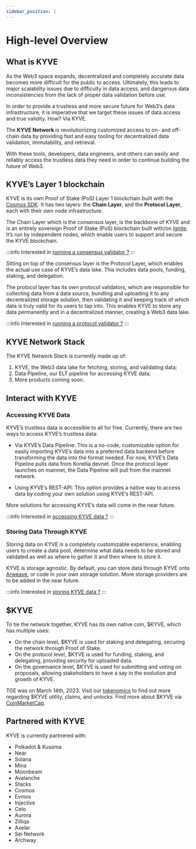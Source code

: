 ```yaml
---
sidebar_position: 1
---
```


# High-level Overview

## What is KYVE

As the Web3 space expands, decentralized and completely accurate data becomes more difficult for the public to access.
Ultimately, this leads to major scalability issues due to difficulty in data access, and dangerous data inconsistencies
from the lack of proper data validation before use.

In order to provide a trustless and more secure future for Web3’s data infrastructure, it is imperative that we target these
issues of data access and true validity. How? Via KYVE.

The **KYVE Network** is revolutionizing customized access to on- and off-chain data by providing fast and easy tooling for
decentralized data validation, immutability, and retrieval.

With these tools, developers, data engineers, and others can easily and reliably access the trustless data they need in
order to continue building the future of Web3.

## KYVE’s Layer 1 blockchain

KYVE is its own Proof of Stake (PoS) Layer 1 blockchain built with the [Cosmos SDK](https://v1.cosmos.network/sdk). It has two layers: the **Chain Layer**, and the **Protocol
Layer**, each with their own node infrastructure.

The Chain Layer which is the consensus layer, is the backbone of KYVE and is an entirely sovereign Proof of Stake (PoS) blockchain built with/on
[Ignite](https://ignitedao.io/about-ignite-dao/). It’s run by independent nodes, which enable users to support and secure the KYVE blockchain.

:::info
Interested in [running a consensus validator ?](/validators/chain_nodes/overview.md)
:::

Sitting on top of the consensus layer is the Protocol Layer, which enables the actual use case of KYVE’s data lake. This
includes data pools, funding, staking, and delegation.

The protocol layer has its own protocol validators, which are responsible for collecting data from a data source, bundling
and uploading it to any decentralized storage solution, then validating it and keeping track of which data is truly
valid for its users to tap into. This enables KYVE to store any data permanently and in a decentralized manner, creating
a Web3 data lake.

:::info
Interested in [running a protocol validator ?](/validators/protocol_nodes/overview.md)
:::

## KYVE Network Stack

The KYVE Network Stack is currently made up of:

1. KYVE, the Web3 data lake for fetching, storing, and validating data;
2. Data Pipeline, our ELT pipeline for accessing KYVE data;
3. More products coming soon.

## Interact with KYVE

### Accessing KYVE Data

KYVE’s trustless data is accessible to all for free. Currently, there are two ways to access KYVE’s
trustless data:

- Via KYVE’s Data Pipeline: This is a no-code, customizable option for easily importing KYVE’s data into a
  preferred data backend before transforming the data into the format needed. For now, KYVE’s Data Pipeline pulls data from Korellia devnet. Once the protocol layer launches on mainnet, the Data Pipeline will pull from the mainnet network.

- Using KYVE’s REST-API: This option provides a native way to access data by coding your own solution using KYVE’s REST-API.

More solutions for accessing KYVE’s data will come in the near future.

:::info
Interested in [accessing KYVE data ?](/data_engineers/accessing_data/using_rest.md)
:::

### Storing Data Through KYVE

Storing data on KYVE is a completely customizable experience, enabling users to create a data pool, determine what data
needs to be stored and validated as well as where to gather it and then where to store it.

KYVE is storage agnostic. By default, you can store data through KYVE onto [Arweave](https://www.arweave.org/), or code in your own storage
solution. More storage providers are to be added in the near future.

:::info
Interested in [storing KYVE data ?](/data_engineers/adding_data/index.md)
:::

## $KYVE

To tie the network together, KYVE has its own native coin, $KYVE, which has multiple uses:

- On the chain level, $KYVE is used for staking and delegating, securing the network through Proof of Stake.
- On the protocol level, $KYVE is used for funding, staking, and delegating, providing security for uploaded data.
- On the governance level, $KYVE is used for submitting and voting on proposals, allowing stakeholders to have a say in
  the evolution and growth of KYVE.

TGE was on March 14th, 2023. Visit our [tokenomics](https://www.kyve.network/tokenomics) to find out more regarding $KYVE utility, claims, and unlocks. Find more about $KYVE via [CoinMarketCap](https://coinmarketcap.com/currencies/kyve-network).

## Partnered with KYVE

KYVE is currently partnered with:

- Polkadot & Kusama
- Near
- Solana
- Mina
- Moonbeam
- Avalanche
- Stacks
- Cosmos
- Evmos
- Injective
- Celo
- Aurora
- Zilliqa
- Axelar
- Sei Network
- Archway
